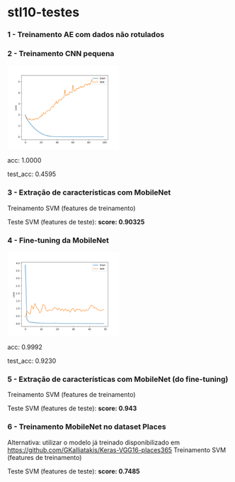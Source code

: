 # stl10-testes

### 1 -  Treinamento AE com dados não rotulados

### 2 - Treinamento CNN pequena 

<img src="cnn_pequena.png" width="50%" height="50%"/>

acc: 1.0000 

test_acc: 0.4595

### 3 - Extração de características com MobileNet
Treinamento SVM (features de treinamento)

Teste SVM (features de teste): **score: 0.90325** 


### 4 - Fine-tuning da MobileNet

<img src="finetuning-mobilenet2.png" width="50%" height="50%"/>

acc: 0.9992

test_acc: 0.9230

### 5 - Extração de características com MobileNet (do fine-tuning)
Treinamento SVM (features de treinamento)

Teste SVM (features de teste): **score: 0.943** 

### 6 - Treinamento MobileNet no dataset Places

Alternativa: utilizar o modelo já treinado disponibilizado em https://github.com/GKalliatakis/Keras-VGG16-places365 
Treinamento SVM (features de treinamento)

Teste SVM (features de teste): **score: 0.7485** 

